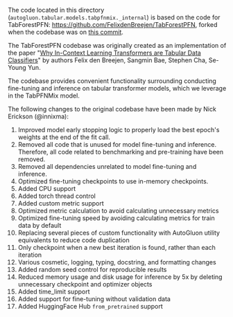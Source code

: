 The code located in this directory (`autogluon.tabular.models.tabpfnmix._internal`) is based on the code for TabForestPFN: https://github.com/FelixdenBreejen/TabForestPFN, forked when the codebase was on [this commit](https://github.com/FelixdenBreejen/TabForestPFN/tree/53114795d3c96f87348a7ccbb675665e9d3e5243).

The TabForestPFN codebase was originally created as an implementation of the paper "[Why In-Context Learning Transformers are Tabular Data Classifiers](https://arxiv.org/pdf/2405.13396)" by authors Felix den Breejen, Sangmin Bae, Stephen Cha, Se-Young Yun.

The codebase provides convenient functionality surrounding conducting fine-tuning and inference on tabular transformer models, which we leverage in the TabPFNMix model.

The following changes to the original codebase have been made by Nick Erickson (@innixma):

1. Improved model early stopping logic to properly load the best epoch's weights at the end of the fit call.
2. Removed all code that is unused for model fine-tuning and inference. Therefore, all code related to benchmarking and pre-training have been removed.
3. Removed all dependencies unrelated to model fine-tuning and inference.
4. Optimized fine-tuning checkpoints to use in-memory checkpoints.
5. Added CPU support
6. Added torch thread control
7. Added custom metric support
8. Optimized metric calculation to avoid calculating unnecessary metrics
9. Optimized fine-tuning speed by avoiding calculating metrics for train data by default
10. Replacing several pieces of custom functionality with AutoGluon utility equivalents to reduce code duplication
11. Only checkpoint when a new best iteration is found, rather than each iteration
12. Various cosmetic, logging, typing, docstring, and formatting changes
13. Added random seed control for reproducible results
14. Reduced memory usage and disk usage for inference by 5x by deleting unnecessary checkpoint and optimizer objects
15. Added time_limit support
16. Added support for fine-tuning without validation data
17. Added HuggingFace Hub `from_pretrained` support

